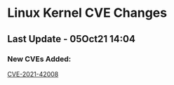 
# **Linux Kernel CVE Changes**

## Last Update - 05Oct21 14:04

### **New CVEs Added:**

[CVE-2021-42008](cves/CVE-2021-42008)  


